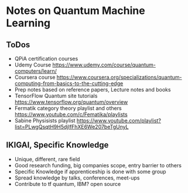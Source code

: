 # Notes on Quantum Machine Learning


## ToDos
- QPiA certification courses
- Udemy Course https://www.udemy.com/course/quantum-computers/learn/
- Coursera course https://www.coursera.org/specializations/quantum-computing-from-basics-to-the-cutting-edge
- Prep notes based on reference papers, Lecture notes and books
- TensorFlow Quantum site tutorials https://www.tensorflow.org/quantum/overview
- Fermatik category theory playlist and others https://www.youtube.com/c/Fematika/playlists
- Sabine Physisists playlist https://www.youtube.com/playlist?list=PLwgQsqtH9H5djIfFhXE6We207beTgUnyL


## IKIGAI, Specific Knowledge
- Unique, different, rare field
- Good research funding, big companies scope, entry barrier to others
- Specific Knowledge if apprenticeship is done with some group
- Spread knowledge by talks, conferences, meet-ups
- Contribute to tf quantum, IBM? open source